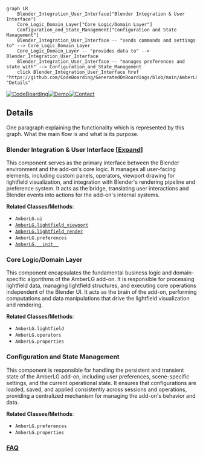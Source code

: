 ```mermaid
graph LR
    Blender_Integration_User_Interface["Blender Integration & User Interface"]
    Core_Logic_Domain_Layer["Core Logic/Domain Layer"]
    Configuration_and_State_Management["Configuration and State Management"]
    Blender_Integration_User_Interface -- "sends commands and settings to" --> Core_Logic_Domain_Layer
    Core_Logic_Domain_Layer -- "provides data to" --> Blender_Integration_User_Interface
    Blender_Integration_User_Interface -- "manages preferences and state with" --> Configuration_and_State_Management
    click Blender_Integration_User_Interface href "https://github.com/CodeBoarding/GeneratedOnBoardings/blob/main/AmberLG/Blender_Integration_User_Interface.md" "Details"
```

[![CodeBoarding](https://img.shields.io/badge/Generated%20by-CodeBoarding-9cf?style=flat-square)](https://github.com/CodeBoarding/CodeBoarding)[![Demo](https://img.shields.io/badge/Try%20our-Demo-blue?style=flat-square)](https://www.codeboarding.org/demo)[![Contact](https://img.shields.io/badge/Contact%20us%20-%20contact@codeboarding.org-lightgrey?style=flat-square)](mailto:contact@codeboarding.org)

## Details

One paragraph explaining the functionality which is represented by this graph. What the main flow is and what is its purpose.

### Blender Integration & User Interface [[Expand]](./Blender_Integration_User_Interface.md)
This component serves as the primary interface between the Blender environment and the add-on's core logic. It manages all user-facing elements, including custom panels, operators, viewport drawing for lightfield visualization, and integration with Blender's rendering pipeline and preference system. It acts as the bridge, translating user interactions and Blender events into actions for the add-on's internal systems.


**Related Classes/Methods**:

- `AmberLG.ui`
- <a href="https://github.com/transcental/AmberLG/blob/master/lightfield_viewport.py" target="_blank" rel="noopener noreferrer">`AmberLG.lightfield_viewport`</a>
- <a href="https://github.com/transcental/AmberLG/blob/master/lightfield_render.py" target="_blank" rel="noopener noreferrer">`AmberLG.lightfield_render`</a>
- `AmberLG.preferences`
- <a href="https://github.com/transcental/AmberLG/blob/master/__init__.py" target="_blank" rel="noopener noreferrer">`AmberLG.__init__`</a>


### Core Logic/Domain Layer
This component encapsulates the fundamental business logic and domain-specific algorithms of the AmberLG add-on. It is responsible for processing lightfield data, managing lightfield structures, and executing core operations independent of the Blender UI. It acts as the brain of the add-on, performing computations and data manipulations that drive the lightfield visualization and rendering.


**Related Classes/Methods**:

- `AmberLG.lightfield`
- `AmberLG.operators`
- `AmberLG.properties`


### Configuration and State Management
This component is responsible for handling the persistent and transient state of the AmberLG add-on, including user preferences, scene-specific settings, and the current operational state. It ensures that configurations are loaded, saved, and applied consistently across sessions and operations, providing a centralized mechanism for managing the add-on's behavior and data.


**Related Classes/Methods**:

- `AmberLG.preferences`
- `AmberLG.properties`




### [FAQ](https://github.com/CodeBoarding/GeneratedOnBoardings/tree/main?tab=readme-ov-file#faq)